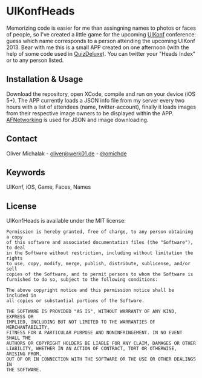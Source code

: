 # UIKonfHeads

Memorizing code is easier for me than assingning names to photos or faces of people, so I've created a little game for the upcoming [UIKonf](http://www.uikonf.com) conference: guess which name corresponds to a person attending the upcoming UIKonf 2013. Bear with me this is a small APP created on one afternoon (with the help of some code used in [QuizDeluxe](http://www.quizdeluxe.de)). You can twitter your "Heads Index" or to any person listed.

## Installation & Usage

Download the repository, open XCode, compile and run on your device (iOS 5+). The APP currently loads a JSON info file from my server every two hours with a list of attendees (name, twitter-account), finally it loads images from their respective image owners to be displayed within the APP. [AFNetworking](https://github.com/AFNetworking/AFNetworking) is used for JSON and image downloading.

## Contact

Oliver Michalak - [oliver@werk01.de](mailto:oliver@werk01.de) - [@omichde](http://twitter.com/omichde)

## Keywords

UIKonf, iOS, Game, Faces, Names

## License

UIKonfHeads is available under the MIT license:

	Permission is hereby granted, free of charge, to any person obtaining a copy
	of this software and associated documentation files (the "Software"), to deal
	in the Software without restriction, including without limitation the rights
	to use, copy, modify, merge, publish, distribute, sublicense, and/or sell
	copies of the Software, and to permit persons to whom the Software is
	furnished to do so, subject to the following conditions:

	The above copyright notice and this permission notice shall be included in
	all copies or substantial portions of the Software.

	THE SOFTWARE IS PROVIDED "AS IS", WITHOUT WARRANTY OF ANY KIND, EXPRESS OR
	IMPLIED, INCLUDING BUT NOT LIMITED TO THE WARRANTIES OF MERCHANTABILITY,
	FITNESS FOR A PARTICULAR PURPOSE AND NONINFRINGEMENT. IN NO EVENT SHALL THE
	AUTHORS OR COPYRIGHT HOLDERS BE LIABLE FOR ANY CLAIM, DAMAGES OR OTHER
	LIABILITY, WHETHER IN AN ACTION OF CONTRACT, TORT OR OTHERWISE, ARISING FROM,
	OUT OF OR IN CONNECTION WITH THE SOFTWARE OR THE USE OR OTHER DEALINGS IN
	THE SOFTWARE.
